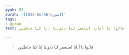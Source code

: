 ```yaml
---
ayah: 97
surah: '[[012-Surah|سورة]]'
tags:
- quran
text: قالوا يا أبانا استغفر لنا ذنوبنا إنا كنا خاطئين

---
```

> قالوا يا أبانا استغفر لنا ذنوبنا إنا كنا خاطئين

